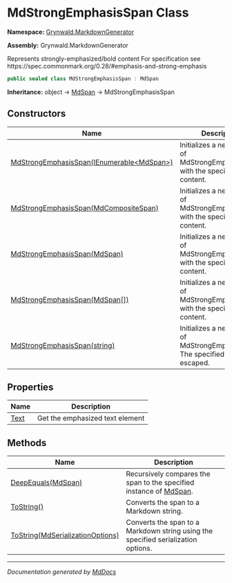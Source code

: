 # MdStrongEmphasisSpan Class

**Namespace:** [Grynwald.MarkdownGenerator](../index.md)

**Assembly:** Grynwald.MarkdownGenerator

Represents strongly\-emphasized\/bold content For specification see https:\/\/spec.commonmark.org\/0.28\/\#emphasis\-and\-strong\-emphasis

```csharp
public sealed class MdStrongEmphasisSpan : MdSpan
```

**Inheritance:** object → [MdSpan](../MdSpan/index.md) → MdStrongEmphasisSpan

## Constructors

| Name                                                                                                       | Description                                                                             |
| ---------------------------------------------------------------------------------------------------------- | --------------------------------------------------------------------------------------- |
| [MdStrongEmphasisSpan(IEnumerable\<MdSpan\>)](constructors/index.md#mdstrongemphasisspanienumerablemdspan) | Initializes a new instance of MdStrongEmphasisSpan with the specified content.          |
| [MdStrongEmphasisSpan(MdCompositeSpan)](constructors/index.md#mdstrongemphasisspanmdcompositespan)         | Initializes a new instance of MdStrongEmphasisSpan with the specified content.          |
| [MdStrongEmphasisSpan(MdSpan)](constructors/index.md#mdstrongemphasisspanmdspan)                           | Initializes a new instance of MdStrongEmphasisSpan with the specified content.          |
| [MdStrongEmphasisSpan(MdSpan\[\])](constructors/index.md#mdstrongemphasisspanmdspan)                       | Initializes a new instance of MdStrongEmphasisSpan with the specified content.          |
| [MdStrongEmphasisSpan(string)](constructors/index.md#mdstrongemphasisspanstring)                           | Initializes a new instance of MdStrongEmphasisSpan. The specified text will be escaped. |

## Properties

| Name                       | Description                     |
| -------------------------- | ------------------------------- |
| [Text](properties/Text.md) | Get the emphasized text element |

## Methods

| Name                                                                                   | Description                                                                              |
| -------------------------------------------------------------------------------------- | ---------------------------------------------------------------------------------------- |
| [DeepEquals(MdSpan)](methods/DeepEquals.md)                                            | Recursively compares the span to the specified instance of [MdSpan](../MdSpan/index.md). |
| [ToString()](methods/ToString.md#tostring)                                             | Converts the span to a Markdown string.                                                  |
| [ToString(MdSerializationOptions)](methods/ToString.md#tostringmdserializationoptions) | Converts the span to a Markdown string using the specified serialization options.        |

___

*Documentation generated by [MdDocs](https://github.com/ap0llo/mddocs)*
